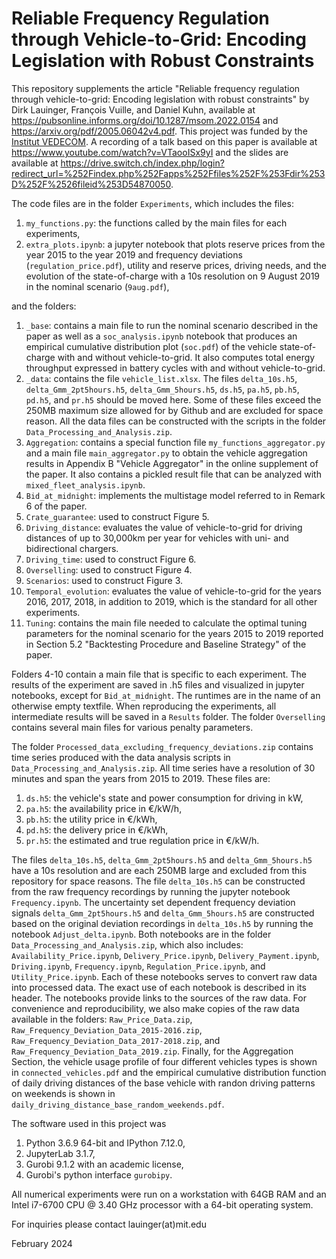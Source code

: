 # Reliable Frequency Regulation through Vehicle-to-Grid: Encoding Legislation with Robust Constraints

This repository supplements the article "Reliable frequency regulation through vehicle-to-grid: Encoding legislation with robust constraints" by Dirk Lauinger, François Vuille, and Daniel Kuhn, available at https://pubsonline.informs.org/doi/10.1287/msom.2022.0154 and https://arxiv.org/pdf/2005.06042v4.pdf. This project was funded by the [Institut VEDECOM](http://www.vedecom.fr/). A recording of a talk based on this paper is available at https://www.youtube.com/watch?v=VTaooISx9yI and the slides are available at https://drive.switch.ch/index.php/login?redirect_url=%252Findex.php%252Fapps%252Ffiles%252F%253Fdir%253D%252F%2526fileid%253D54870050.

The code files are in the folder `Experiments`, which includes the files:
1. `my_functions.py`: the functions called by the main files for each experiments,
2. `extra_plots.ipynb`: a jupyter notebook that plots reserve prices from the year 2015 to the year 2019 and frequency deviations (`regulation_price.pdf`), utility and reserve prices, driving needs, and the evolution of the state-of-charge with a 10s resolution on 9 August 2019 in the nominal scenario (`9aug.pdf`),

and the folders: 
1. `_base`: contains a main file to run the nominal scenario described in the paper as well as a `soc_analysis.ipynb` notebook that produces an empirical cumulative distribution plot (`soc.pdf`) of the vehicle state-of-charge with and without vehicle-to-grid. It also computes total energy throughput expressed in battery cycles with and without vehicle-to-grid.
2. `_data`: contains the file `vehicle_list.xlsx`. The files `delta_10s.h5`, `delta_Gmm_2pt5hours.h5`, `delta_Gmm_5hours.h5`, `ds.h5`, `pa.h5`, `pb.h5`, `pd.h5`, and `pr.h5` should be moved here. Some of these files exceed the 250MB maximum size allowed for by Github and are excluded for space reason. All the data files can be constructed with the scripts in the folder `Data_Processing_and_Analysis.zip`.
3. `Aggregation`: contains a special function file `my_functions_aggregator.py` and a main file `main_aggregator.py` to obtain the vehicle aggregation results in Appendix B "Vehicle Aggregator" in the online supplement of the paper. It also contains a pickled result file that can be analyzed with `mixed_fleet_analysis.ipynb`.
4. `Bid_at_midnight`: implements the multistage model referred to in Remark 6 of the paper.
5. `Crate_guarantee`: used to construct Figure 5.
6. `Driving_distance`: evaluates the value of vehicle-to-grid for driving distances of up to 30,000km per year for vehicles with uni- and bidirectional chargers. 
7. `Driving_time`: used to construct Figure 6.
8. `Overselling`: used to construct Figure 4.
9. `Scenarios`: used to construct Figure 3.
10. `Temporal_evolution`: evaluates the value of vehicle-to-grid for the years 2016, 2017, 2018, in addition to 2019, which is the standard for all other experiments.
11. `Tuning`: contains the main file needed to calculate the optimal tuning parameters for the nominal scenario for the years 2015 to 2019 reported in Section 5.2 "Backtesting Procedure and Baseline Strategy" of the paper.

Folders 4-10 contain a main file that is specific to each experiment. The results of the experiment are saved in .h5 files and visualized in jupyter notebooks, except for `Bid_at_midnight`. The runtimes are in the name of an otherwise empty textfile. When reproducing the experiments, all intermediate results will be saved in a `Results` folder. The folder `Overselling` contains several main files for various penalty parameters.

The folder `Processed_data_excluding_frequency_deviations.zip` contains time series produced with the data analysis scripts in `Data_Processing_and_Analysis.zip`. All time series have a resolution of 30 minutes and span the years from 2015 to 2019. These files are:
1. `ds.h5`: the vehicle's state and power consumption for driving in kW,
2. `pa.h5`: the availability price in €/kW/h,
3. `pb.h5`: the utility price in €/kWh,
4. `pd.h5`: the delivery price in €/kWh,
5. `pr.h5`: the estimated and true regulation price in €/kW/h.

The files `delta_10s.h5`, `delta_Gmm_2pt5hours.h5` and `delta_Gmm_5hours.h5` have a 10s resolution and are each 250MB large and excluded from this repository for space reasons. The file `delta_10s.h5` can be constructed from the raw frequency recordings by running the jupyter notebook `Frequency.ipynb`. The uncertainty set dependent frequency deviation signals `delta_Gmm_2pt5hours.h5` and `delta_Gmm_5hours.h5` are constructed based on the original deviation recordings in `delta_10s.h5` by running the notebook `Adjust_delta.ipynb`. Both notebooks are in the folder `Data_Processing_and_Analysis.zip`, which also includes: `Availability_Price.ipynb`, `Delivery_Price.ipynb`, `Delivery_Payment.ipynb`, `Driving.ipynb`, `Frequency.ipynb`, `Regulation_Price.ipynb`, and `Utility_Price.ipynb`. Each of these notebooks serves to convert raw data into processed data. The exact use of each notebook is described in its header. The notebooks provide links to the sources of the raw data. For convenience and reproducibility, we also make copies of the raw data available in the folders: `Raw_Price_Data.zip`, `Raw_Frequency_Deviation_Data_2015-2016.zip`, `Raw_Frequency_Deviation_Data_2017-2018.zip`, and `Raw_Frequency_Deviation_Data_2019.zip`. Finally, for the Aggregation Section, the vehicle usage profile of four different vehicles types is shown in `connected_vehicles.pdf` and the empirical cumulative distribution function of daily driving distances of the base vehicle with randon driving patterns on weekends is shown in `daily_driving_distance_base_random_weekends.pdf`.

The software used in this project was
1. Python 3.6.9 64-bit and IPython 7.12.0,
2. JupyterLab 3.1.7,
3. Gurobi 9.1.2 with an academic license,
4. Gurobi's python interface `gurobipy`.

All numerical experiments were run on a workstation with 64GB RAM and an Intel i7-6700 CPU @ 3.40 GHz processor with a 64-bit operating system.

For inquiries please contact lauinger(at)mit.edu

February 2024
